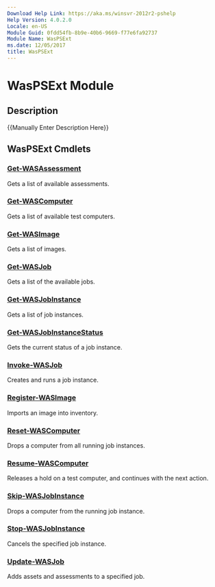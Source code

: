 ```yaml
---
Download Help Link: https://aka.ms/winsvr-2012r2-pshelp
Help Version: 4.0.2.0
Locale: en-US
Module Guid: 0fdd54fb-8b9e-40b6-9669-f77e6fa92737
Module Name: WasPSExt
ms.date: 12/05/2017
title: WasPSExt
---
```


# WasPSExt Module
## Description
{{Manually Enter Description Here}}

## WasPSExt Cmdlets
### [Get-WASAssessment](./Get-WASAssessment.md)
Gets a list of available assessments.

### [Get-WASComputer](./Get-WASComputer.md)
Gets a list of available test computers.

### [Get-WASImage](./Get-WASImage.md)
Gets a list of images.

### [Get-WASJob](./Get-WASJob.md)
Gets a list of the available jobs.

### [Get-WASJobInstance](./Get-WASJobInstance.md)
Gets a list of job instances.

### [Get-WASJobInstanceStatus](./Get-WASJobInstanceStatus.md)
Gets the current status of a job instance.

### [Invoke-WASJob](./Invoke-WASJob.md)
Creates and runs a job instance.

### [Register-WASImage](./Register-WASImage.md)
Imports an image into inventory.

### [Reset-WASComputer](./Reset-WASComputer.md)
Drops a computer from all running job instances.

### [Resume-WASComputer](./Resume-WASComputer.md)
Releases a hold on a test computer, and continues with the next action.

### [Skip-WASJobInstance](./Skip-WASJobInstance.md)
Drops a computer from the running job instance.

### [Stop-WASJobInstance](./Stop-WASJobInstance.md)
Cancels the specified job instance.

### [Update-WASJob](./Update-WASJob.md)
Adds assets and assessments to a specified job.

